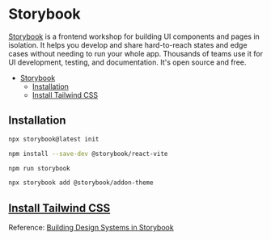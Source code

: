 # Storybook

[Storybook](https://storybook.js.org/docs#what-is-storybook) is a frontend workshop for building UI components and pages in isolation. It helps you develop and share hard-to-reach states and edge cases without needing to run your whole app. Thousands of teams use it for UI development, testing, and documentation. It's open source and free.

- [Storybook](#storybook)
  - [Installation](#installation)
  - [Install Tailwind CSS](#install-tailwind-css)

## Installation

```sh
npx storybook@latest init

npm install --save-dev @storybook/react-vite

npm run storybook

npx storybook add @storybook/addon-theme

```

## [Install Tailwind CSS](https://github.com/mehradi-github/ref-portfolio?tab=readme-ov-file#install-tailwind-css-with-nextjs)

Reference: [Building Design Systems in Storybook](https://stevekinney.net/courses/storybook/setting-up)
